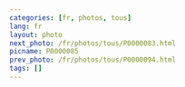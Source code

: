 ```yaml
---
categories: [fr, photos, tous]
lang: fr
layout: photo
next_photo: /fr/photos/tous/P0000083.html
picname: P0000085
prev_photo: /fr/photos/tous/P0000094.html
tags: []
---
```

